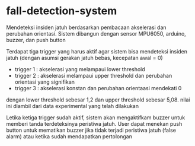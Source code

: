 # fall-detection-system

Mendeteksi insiden jatuh berdasarkan pembacaan akselerasi dan perubahan orientasi.
Sistem dibangun dengan sensor MPU6050, arduino, buzzer, dan push button

Terdapat tiga trigger yang harus aktif agar sistem bisa mendeteksi insiden jatuh (dengan asumsi gerakan jatuh bebas, kecepatan awal = 0)

- trigger 1 : akselerasi yang melampaui lower threshold
- trigger 2 : akselerasi melampaui upper threshold dan perubahan orientasi yang signifikan
- trigger 3 : akselerasi konstan dan perubahan orientaasi mendekati 0 

dengan lower threshold sebesar 1,2 dan upper threshold sebesar 5,08. nilai ini diambil dari data experimental yang telah dilakukan

Letika ketiga trigger sudah aktif, sistem akan mengaktifkam buzzer untuk memberi tanda terdeteksinya peristiwa jatuh. User dapat menekan push button untuk mematikan buzzer jika tidak terjadi peristiwa jatuh (false alarm) atau ketika sudah mendapatkan pertolongan
